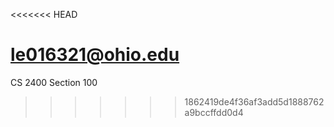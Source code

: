 <<<<<<< HEAD

le016321@ohio.edu
=======
CS 2400 Section 100
>>>>>>> 1862419de4f36af3add5d1888762a9bccffdd0d4
